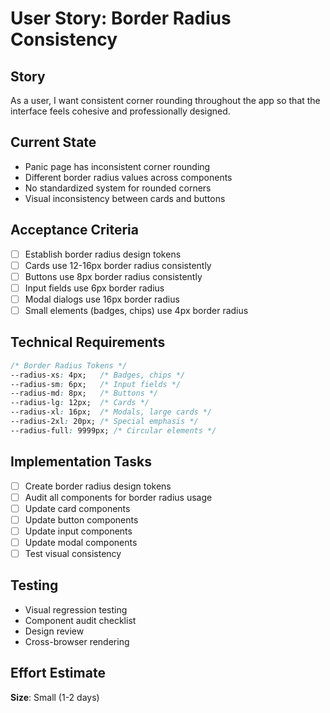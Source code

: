 # User Story: Border Radius Consistency

## Story
As a user, I want consistent corner rounding throughout the app so that the interface feels cohesive and professionally designed.

## Current State
- Panic page has inconsistent corner rounding
- Different border radius values across components
- No standardized system for rounded corners
- Visual inconsistency between cards and buttons

## Acceptance Criteria
- [ ] Establish border radius design tokens
- [ ] Cards use 12-16px border radius consistently
- [ ] Buttons use 8px border radius consistently
- [ ] Input fields use 6px border radius
- [ ] Modal dialogs use 16px border radius
- [ ] Small elements (badges, chips) use 4px border radius

## Technical Requirements
```css
/* Border Radius Tokens */
--radius-xs: 4px;   /* Badges, chips */
--radius-sm: 6px;   /* Input fields */
--radius-md: 8px;   /* Buttons */
--radius-lg: 12px;  /* Cards */
--radius-xl: 16px;  /* Modals, large cards */
--radius-2xl: 20px; /* Special emphasis */
--radius-full: 9999px; /* Circular elements */
```

## Implementation Tasks
- [ ] Create border radius design tokens
- [ ] Audit all components for border radius usage
- [ ] Update card components
- [ ] Update button components
- [ ] Update input components
- [ ] Update modal components
- [ ] Test visual consistency

## Testing
- Visual regression testing
- Component audit checklist
- Design review
- Cross-browser rendering

## Effort Estimate
**Size**: Small (1-2 days)